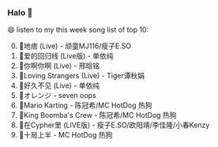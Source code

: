 

### Halo 👋

😄 listen to my this week song list of top 10:

0. 🌈地痞 (Live) - 顽童MJ116/瘦子E.SO
1. 🌈爱的回归线 (Live版) - 单依纯
2. 🌈你啊你啊 (Live) - 邢晗铭
3. 🌈Loving Strangers (Live) - Tiger谭秋娟
4. 🌈好久不见 (Live) - 单依纯
5. 🌈オレンジ - seven oops
6. 🌈Mario Karting - 陈冠希/MC HotDog 热狗
7. 🌈King Boomba's Crew - 陈冠希/MC HotDog 热狗
8. 🌈在Cypher里  (LIVE版) - 瘦子E.SO/欧阳靖/李佳隆/小春Kenzy
9. 🌈十局上半 - MC HotDog 热狗


